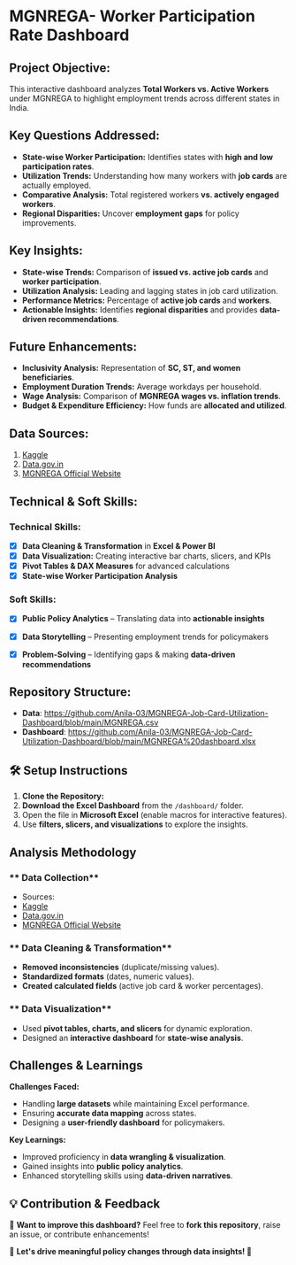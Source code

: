 # MGNREGA- Worker Participation Rate Dashboard

## Project Objective:

   This interactive dashboard analyzes **Total Workers vs. Active Workers** under MGNREGA to highlight employment trends across different states in India.  

## Key Questions Addressed:


- **State-wise Worker Participation:** Identifies states with **high and low participation rates**.  
- **Utilization Trends:** Understanding how many workers with **job cards** are actually employed.  
- **Comparative Analysis:** Total registered workers **vs. actively engaged workers**.  
- **Regional Disparities:** Uncover **employment gaps** for policy improvements. 

## Key Insights:

- **State-wise Trends:** Comparison of **issued vs. active job cards** and **worker participation**.
- **Utilization Analysis:** Leading and lagging states in job card utilization.
- **Performance Metrics:** Percentage of **active job cards** and **workers**.
- **Actionable Insights:** Identifies **regional disparities** and provides **data-driven recommendations**.

## Future Enhancements:

- **Inclusivity Analysis:** Representation of **SC, ST, and women beneficiaries**.
- **Employment Duration Trends:** Average workdays per household.
- **Wage Analysis:** Comparison of **MGNREGA wages vs. inflation trends**.
- **Budget & Expenditure Efficiency:** How funds are **allocated and utilized**.


## Data Sources:

1. [Kaggle](https://lnkd.in/g6aPcsiG)
2. [Data.gov.in](https://data.gov.in/)
3. [MGNREGA Official Website](https://nrega.nic.in/)



## Technical & Soft Skills:

### **Technical Skills:**
- [x] **Data Cleaning & Transformation** in **Excel & Power BI**  
- [x] **Data Visualization:** Creating interactive bar charts, slicers, and KPIs  
- [x] **Pivot Tables & DAX Measures** for advanced calculations  
- [x] **State-wise Worker Participation Analysis** 

### **Soft Skills:**
- [x] **Public Policy Analytics** – Translating data into **actionable insights**  
- [x] **Data Storytelling** – Presenting employment trends for policymakers  
- [x] **Problem-Solving** – Identifying gaps & making **data-driven recommendations**
      

## Repository Structure:
- **Data**: https://github.com/Anila-03/MGNREGA-Job-Card-Utilization-Dashboard/blob/main/MGNREGA.csv
- **Dashboard**: https://github.com/Anila-03/MGNREGA-Job-Card-Utilization-Dashboard/blob/main/MGNREGA%20dashboard.xlsx



## 🛠 **Setup Instructions**  

1. **Clone the Repository:**  
2. **Download the Excel Dashboard** from the `/dashboard/` folder.  
3. Open the file in **Microsoft Excel** (enable macros for interactive features).  
4. Use **filters, slicers, and visualizations** to explore the insights.  



##  **Analysis Methodology**  

### ** Data Collection**  
- Sources:  
- [Kaggle](https://lnkd.in/g6aPcsiG)  
- [Data.gov.in](https://data.gov.in/)  
- [MGNREGA Official Website](https://nrega.nic.in/)  

### ** Data Cleaning & Transformation**  
- **Removed inconsistencies** (duplicate/missing values).  
- **Standardized formats** (dates, numeric values).  
- **Created calculated fields** (active job card & worker percentages).  

### ** Data Visualization**  
- Used **pivot tables, charts, and slicers** for dynamic exploration.  
- Designed an **interactive dashboard** for **state-wise analysis**.  



##  **Challenges & Learnings**  

 **Challenges Faced:**  
- Handling **large datasets** while maintaining Excel performance.  
- Ensuring **accurate data mapping** across states.  
- Designing a **user-friendly dashboard** for policymakers.  

 **Key Learnings:**  
- Improved proficiency in **data wrangling & visualization**.  
- Gained insights into **public policy analytics**.  
- Enhanced storytelling skills using **data-driven narratives**.




## 💡 **Contribution & Feedback**  

📩 **Want to improve this dashboard?** Feel free to **fork this repository**, raise an issue, or contribute enhancements!  

📢 **Let's drive meaningful policy changes through data insights! 🚀**  
